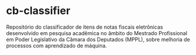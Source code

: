 # cb-classifier

Repositório do classificador de itens de notas fiscais eletrônicas desenvolvido em pesquisa acadêmica no âmbito do Mestrado Profissional em Poder Legislativo da Câmara dos Deputados (MPPL), sobre melhoria de processos com aprendizado de máquina. 